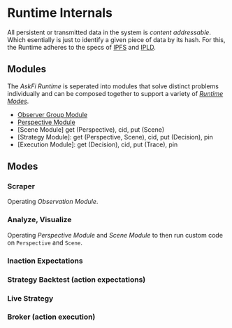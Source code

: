 # Runtime Internals

All persistent or transmitted data in the system is _content addressable_. Which esentially is just to identify a given piece of data by its hash. For this, the Runtime adheres to the specs of [IPFS](https://docs.ipfs.tech/) and [IPLD](https://ipld.io/docs/).

## Modules

The _AskFi Runtime_ is seperated into modules that solve distinct problems individually and can be composed together to support a variety of [_Runtime Modes_](#modes).

- [Observer Group Module](modules/observer-group.md)
- [Perspective Module](modules/perspective.md)
- [Scene Module] get (Perspective), cid, put (Scene)
- [Strategy Module]: get (Perspective, Scene), cid, put (Decision), pin
- [Execution Module]: get (Decision), cid, put (Trace), pin

## Modes

### Scraper

Operating _Observation Module_.

### Analyze, Visualize

Operating _Perspective Module_ and _Scene Module_ to then run custom code on `Perspective` and `Scene`.

### Inaction Expectations

### Strategy Backtest (action expectations)

### Live Strategy

### Broker (action execution)
